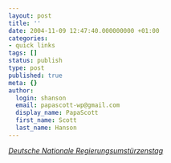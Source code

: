 ```yaml
---
layout: post
title: ''
date: 2004-11-09 12:47:40.000000000 +01:00
categories:
- quick links
tags: []
status: publish
type: post
published: true
meta: {}
author:
  login: shanson
  email: papascott-wp@gmail.com
  display_name: PapaScott
  first_name: Scott
  last_name: Hanson
---
```

<p><em><a title="A Fistful of Euros: A very German day" href="http://fistfulofeuros.net/archives/000918.php#7240">Deutsche Nationale Regierungsumstürzenstag</a></em></p>
